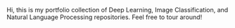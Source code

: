 Hi, this is my portfolio collection of Deep Learning, Image Classification, and Natural Language Processing repositories. Feel free to tour around!
